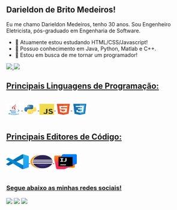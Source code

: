 ## Darieldon de Brito Medeiros!

Eu me chamo Darieldon Medeiros, tenho 30 anos. Sou Engenheiro Eletricista, pós-graduado em Engenharia de Software.

- 👜 Atuamente estou estudando HTML/CSS/Javascript!
- 📓 Possuo conhecimento em Java, Python, Matlab e C++.
- 🤖 Estou em busca de me tornar um programador!

 <div>
   <a href="https://github.com/DarieldonMedeiros">
   <img height="180em" src="https://github-readme-stats.vercel.app/api?username=DarieldonMedeiros&show_icons=true&theme=tokyonight&include_all_commits=true&count_private=true"/>
   <img height="180em" src="https://github-readme-stats.vercel.app/api/top-langs/?username=DarieldonMedeiros&layout=compact&langs_count=6&theme=tokyonight"/>
</div>

## Principais Linguagens de Programação:

<div style="display: inline_block"><br>
  <img align="center" alt="Java" height="30" width="40" src="https://github.com/devicons/devicon/blob/v2.16.0/icons/java/java-original.svg">
  <img align="center" alt="Python" height="30" width="40" src="https://github.com/devicons/devicon/blob/v2.16.0/icons/python/python-original.svg"> 
  <img align="center" alt="Js" height="30" width="40" src="https://github.com/devicons/devicon/blob/v2.16.0/icons/javascript/javascript-original.svg">
  <img align="center" alt="HTML" height="30" width="40" src="https://github.com/devicons/devicon/blob/v2.16.0/icons/html5/html5-original.svg">
  <img align="center" alt="CSS" height="30" width="40" src="https://github.com/devicons/devicon/blob/v2.16.0/icons/css3/css3-original.svg">
</div> 
<br>

## Principais Editores de Código: 

<div style="display: inline_block"><br>
   <img align="center" alt="VScode" height="40" width="60" src="https://github.com/devicons/devicon/blob/v2.16.0/icons/vscode/vscode-original.svg">
   <img align="center" alt="Eclipse" height="40" width="60" src="https://github.com/devicons/devicon/blob/v2.16.0/icons/eclipse/eclipse-original.svg">
   <img align="center" alt="IntelliJ" height="40" width="60" src="https://github.com/devicons/devicon/blob/v2.16.0/icons/intellij/intellij-original.svg">
</div>
</br>

  ### Segue abaixo as minhas redes sociais!
 
<div> 
  <a href="https://www.instagram.com/darieldon_medeiros/" target="_blank"><img src="https://img.shields.io/badge/-Instagram-%23E4405F?style=for-the-badge&logo=instagram&logoColor=white" target="_blank"></a>
  <a href = "darieldonbm99@outlook.com"><img src="https://img.shields.io/badge/Microsoft_Outlook-0078D4?style=for-the-badge&logo=microsoft-outlook&logoColor=white" target="_blank"></a>
  <a href="https://www.linkedin.com/in/darieldon-de-brito-medeiros" target="_blank"><img src="https://img.shields.io/badge/-LinkedIn-%230077B5?style=for-the-badge&logo=linkedin&logoColor=white" target="_blank"></a> 

</div>
